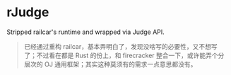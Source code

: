 # rJudge
Stripped railcar's runtime and wrapped via Judge API.

> 已经通过重构 railcar，基本弄明白了，发现没啥写的必要性，又不想写了；不过看在都是 Rust 的份上，和 firecracker 整合一下，或许能弄个分层次的 OJ 通用框架；其实这种莫须有的需求一点意思都没有。
